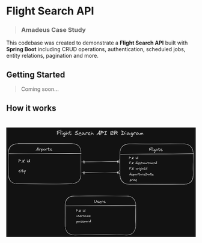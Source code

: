 # Flight Search API

> ### Amadeus Case Study

This codebase was created to demonstrate a **Flight Search API** built with **Spring Boot**
including CRUD operations, authentication,
scheduled jobs, entity relations, pagination and more.

## Getting Started

>  Coming soon...

## How it works

# ![RealWorld Example App](diagram.png)
